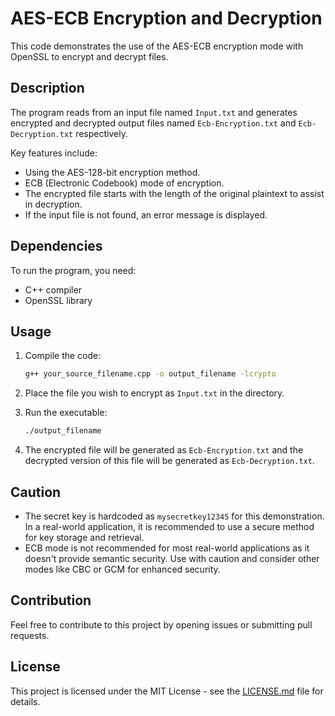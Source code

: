 # AES-ECB Encryption and Decryption

This code demonstrates the use of the AES-ECB encryption mode with OpenSSL to encrypt and decrypt files.

## Description

The program reads from an input file named `Input.txt` and generates encrypted and decrypted output files named `Ecb-Encryption.txt` and `Ecb-Decryption.txt` respectively.

Key features include:
- Using the AES-128-bit encryption method.
- ECB (Electronic Codebook) mode of encryption.
- The encrypted file starts with the length of the original plaintext to assist in decryption.
- If the input file is not found, an error message is displayed.

## Dependencies

To run the program, you need:
- C++ compiler
- OpenSSL library

## Usage

1. Compile the code:
   ```sh
   g++ your_source_filename.cpp -o output_filename -lcrypto
   ```

2. Place the file you wish to encrypt as `Input.txt` in the directory.

3. Run the executable:
   ```sh
   ./output_filename
   ```

4. The encrypted file will be generated as `Ecb-Encryption.txt` and the decrypted version of this file will be generated as `Ecb-Decryption.txt`.

## Caution

- The secret key is hardcoded as `mysecretkey12345` for this demonstration. In a real-world application, it is recommended to use a secure method for key storage and retrieval.
- ECB mode is not recommended for most real-world applications as it doesn't provide semantic security. Use with caution and consider other modes like CBC or GCM for enhanced security.

## Contribution

Feel free to contribute to this project by opening issues or submitting pull requests.

## License

This project is licensed under the MIT License - see the [LICENSE.md](LICENSE.md) file for details.
